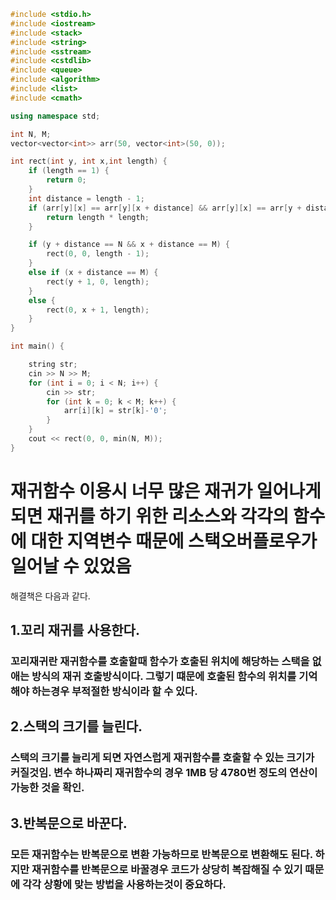 ~~~cpp
#include <stdio.h>
#include <iostream>
#include <stack>
#include <string>
#include <sstream>
#include <cstdlib>
#include <queue>
#include <algorithm>
#include <list>
#include <cmath>

using namespace std;

int N, M;
vector<vector<int>> arr(50, vector<int>(50, 0));

int rect(int y, int x,int length) {
	if (length == 1) {
		return 0;
	}
	int distance = length - 1;
	if (arr[y][x] == arr[y][x + distance] && arr[y][x] == arr[y + distance][x] && arr[y][x] == arr[y + distance][x + distance]) {
		return length * length;
	}

	if (y + distance == N && x + distance == M) {
		rect(0, 0, length - 1);
	}
	else if (x + distance == M) {
		rect(y + 1, 0, length);
	}
	else {
		rect(0, x + 1, length);
	}
}

int main() {

	string str;
	cin >> N >> M;
	for (int i = 0; i < N; i++) {
		cin >> str;
		for (int k = 0; k < M; k++) {
			arr[i][k] = str[k]-'0';
		}
	}
	cout << rect(0, 0, min(N, M));
}
~~~

# 재귀함수 이용시 너무 많은 재귀가 일어나게 되면 재귀를 하기 위한 리소스와 각각의 함수에 대한 지역변수 때문에 스택오버플로우가 일어날 수 있었음
해결책은 다음과 같다.
## 1.꼬리 재귀를 사용한다.
### 꼬리재귀란 재귀함수를 호출할때 함수가 호출된 위치에 해당하는 스택을 없애는 방식의 재귀 호출방식이다. 그렇기 떄문에 호출된 함수의 위치를 기억해야 하는경우 부적절한 방식이라 할 수 있다.
## 2.스택의 크기를 늘린다.
### 스택의 크기를 늘리게 되면 자연스럽게 재귀함수를 호출할 수 있는 크기가 커질것임. 변수 하나짜리 재귀함수의 경우 1MB 당 4780번 정도의 연산이 가능한 것을 확인.
## 3.반복문으로 바꾼다.
### 모든 재귀함수는 반복문으로 변환 가능하므로 반복문으로 변환해도 된다. 하지만 재귀함수를 반복문으로 바꿀경우 코드가 상당히 복잡해질 수 있기 때문에 각각 상황에 맞는 방법을 사용하는것이 중요하다.

